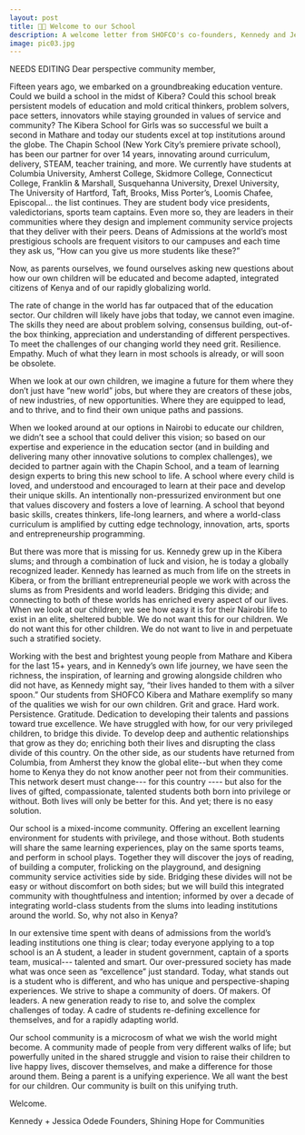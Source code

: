 ```yaml
---
layout: post
title: 👋🏼 Welcome to our School
description: A welcome letter from SHOFCO's co-founders, Kennedy and Jessica Odede
image: pic03.jpg
---
```

NEEDS EDITING
Dear perspective community member, 

Fifteen years ago, we embarked on a groundbreaking education venture.  Could we build a school in the midst of Kibera?  Could this school break persistent models of education and mold critical thinkers, problem solvers, pace setters, innovators while staying grounded in values of service and community?  The Kibera School for Girls was so successful we built a second in Mathare and today our students excel at top institutions around the globe.  The Chapin School (New York City’s premiere private school), has been our partner for over 14 years, innovating around curriculum, delivery, STEAM, teacher training, and more.  We currently have  students at Columbia University, Amherst College, Skidmore College, Connecticut College, Franklin & Marshall, Susquehanna University, Drexel University, The University of Hartford, Taft, Brooks, Miss Porter’s, Loomis Chafee, Episcopal… the list continues.  They are student body vice presidents, valedictorians, sports team captains.  Even more so, they are leaders in their communities where they design and implement community service projects that they deliver with their peers.  Deans of Admissions at the world’s most prestigious schools are frequent visitors to our campuses and each time they ask us, “How can you give us more students like these?”

Now, as parents ourselves, we found ourselves asking new questions about how our own children will be educated and become adapted, integrated citizens of Kenya and of our rapidly globalizing world.  

The rate of change in the world has far outpaced that of the education sector.  Our children will likely have jobs that today, we cannot even imagine.  The skills they need are about problem solving, consensus building, out-of-the box thinking, appreciation and understanding of different perspectives.  To meet the challenges of our changing world they need grit.  Resilience.  Empathy.  Much of what they learn in most schools is already, or will soon be obsolete.  

When we look at our own children, we imagine a future for them where they don’t just have “new world” jobs, but where they are creators of these jobs, of new industries, of new opportunities.  Where they are equipped to lead, and to thrive, and to find their own unique paths and passions.  

When we looked around at our options in Nairobi to educate our children, we didn’t see a school that could deliver this vision; so based on our expertise and experience in the education sector (and in building and delivering many other innovative solutions to complex challenges), we decided to partner again with the Chapin School, and a team of learning design experts to bring this new school to life.   A school where every child is loved, and understood and encouraged to learn at their pace and develop their unique skills.  An intentionally non-pressurized environment but one that values discovery and fosters a love of learning.  A school that beyond basic skills, creates thinkers, life-long learners, and where a world-class curriculum is amplified by cutting edge technology, innovation, arts, sports and entrepreneurship programming.  

But there was more that is missing for us.  Kennedy grew up in the Kibera slums; and through a combination of luck and vision, he is today a globally recognized leader.  Kennedy has learned as much from life on the streets in Kibera, or from the brilliant entrepreneurial people we work with across the slums as from Presidents and world leaders.  Bridging this divide; and connecting to both of these worlds has enriched every aspect of our lives.  When we look at our children; we see how easy it is for their Nairobi life to exist in an elite, sheltered bubble. We do not want this for our children.  We do not want this for other children.  We do not want to live in and perpetuate such a stratified society.  

Working with the best and brightest young people from Mathare and Kibera for the last 15+ years, and in Kennedy’s own life journey, we have seen the richness, the inspiration, of learning and growing alongside children who did not have, as Kennedy might say, “their lives handed to them with a silver spoon.”   Our students from SHOFCO Kibera and Mathare exemplify so many of the qualities we wish for our own children.  Grit and grace.  Hard work.  Persistence.  Gratitude.  Dedication to developing their talents and passions toward true excellence.  We have struggled with how, for our very privileged children, to bridge this divide.  To develop deep and authentic relationships that grow as they do; enriching both their lives and disrupting the class divide of this country.  On the other side, as our students have returned from Columbia, from Amherst they know the global elite--but when they come home to Kenya they do not know another peer not from their communities.  This network desert must change--- for this country ---- but also for the lives of gifted, compassionate, talented students both born into privilege or without.  Both lives will only be better for this.  And yet; there is no easy solution.

Our school is a mixed-income community.  Offering an excellent learning environment for students with privilege, and those without.  Both students will share the same learning experiences, play on the same sports teams, and perform in school plays.  Together they will discover the joys of reading, of building a computer, frolicking on the playground, and designing community service activities side by side.  Bridging these divides will not be easy or without discomfort on both sides; but we will build this integrated community with thoughtfulness and intention; informed by over a decade of integrating world-class students from the slums into leading institutions around the world.  So, why not also in Kenya?  

In our extensive time spent with deans of admissions from the world’s leading institutions one thing is clear; today everyone applying to a top school is an A student, a leader in student government, captain of a sports team, musical--- talented and smart.  Our over-pressured society has made what was once seen as “excellence” just standard.  Today, what stands out is a student who is different, and who has unique and perspective-shaping experiences.  We strive to shape a community of doers.  Of makers.  Of leaders.  A new generation ready to rise to, and solve the complex challenges of today.  A cadre of students re-defining excellence for themselves, and for a rapidly adapting world.  

Our school community is a microcosm of what we wish the world might become.  A community made of people from very different walks of life; but powerfully united in the shared struggle and vision to raise their children to live happy lives, discover themselves, and make a difference for those around them.  Being a parent is a unifying experience.  We all want the best for our children.  Our community is built on this unifying truth.  

Welcome.  

Kennedy + Jessica Odede
Founders, Shining Hope for Communities  


